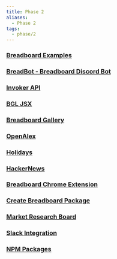 ```yaml
---
title: Phase 2
aliases:
  - Phase 2
tags:
  - phase/2
---
```


### [Breadboard Examples](Phase%202/Breadboard%20Examples.md)
### [BreadBot - Breadboard Discord Bot](Phase%202/BreadBot%20-%20Breadboard%20Discord%20Bot.md)

### [Invoker API](Phase%202/Invoker%20API.md)

### [BGL JSX](Phase%202/BGL%20JSX.md)
### [Breadboard Gallery](Phase%202/Breadboard%20Gallery.md)

### [OpenAlex](Phase%202/OpenAlex.md)

### [Holidays](Phase%202/Holidays.md)

### [HackerNews](Phase%202/HackerNews.md)

### [Breadboard Chrome Extension](Phase%202/Breadboard%20Chrome%20Extension.md)

### [Create Breadboard Package](Phase%202/Create%20Breadboard%20Package.md)

### [Market Research Board](Phase%202/Market%20Research%20Board.md)

### [Slack Integration](Phase%202/Slack%20Integration.md)

### [NPM Packages](Phase%202/NPM%20Packages.md)
